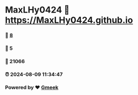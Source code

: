 # MaxLHy0424 :link: https://MaxLHy0424.github.io 
### :page_facing_up: [8](https://MaxLHy0424.github.io/tag.html) 
### :speech_balloon: 5 
### :hibiscus: 21066 
### :alarm_clock: 2024-08-09 11:34:47 
### Powered by :heart: [Gmeek](https://github.com/Meekdai/Gmeek)
